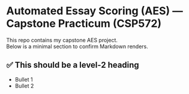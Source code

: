 ﻿# Automated Essay Scoring (AES) — Capstone Practicum (CSP572)

This repo contains my capstone AES project.  
Below is a minimal section to confirm Markdown renders.

## ✅ This should be a level-2 heading

- Bullet 1
- Bullet 2

